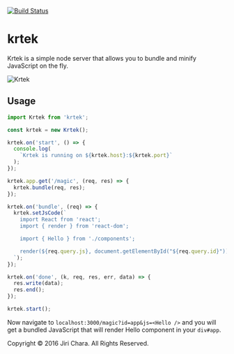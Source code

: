 [![Build Status](https://travis-ci.org/JiriChara/krtek.svg?branch=master)](https://travis-ci.org/JiriChara/krtek)

# krtek

Krtek is a simple node server that allows you to bundle and minify JavaScript on the fly.

![Krtek](https://raw.github.com/JiriChara/krtek/master/public/images/krtek.jpg)

## Usage

```javascript
import Krtek from 'krtek';

const krtek = new Krtek();

krtek.on('start', () => {
  console.log(
    `Krtek is running on ${krtek.host}:${krtek.port}`
  );
});

krtek.app.get('/magic', (req, res) => {
  krtek.bundle(req, res);
});

krtek.on('bundle', (req) => {
  krtek.setJsCode(`
    import React from 'react';
    import { render } from 'react-dom';

    import { Hello } from './components';

    render(${req.query.js}, document.getElementById("${req.query.id}"));
  `);
});

krtek.on('done', (k, req, res, err, data) => {
  res.write(data);
  res.end();
});

krtek.start();
```

Now navigate to `localhost:3000/magic?id=app&js=<Hello />` and you will get a bundled JavaScript that will render Hello component in your `div#app`.

Copyright © 2016 Jiri Chara. All Rights Reserved.

